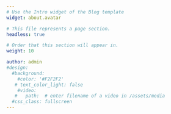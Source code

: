 ```yaml
---
# Use the Intro widget of the Blog template
widget: about.avatar

# This file represents a page section.
headless: true

# Order that this section will appear in.
weight: 10

author: admin
#design:
  #background:
    #color: '#F2F2F2'
   # text_color_light: false
    #video:
   #   path:  # enter filename of a video in /assets/media
  #css_class: fullscreen
---
```


#
#
#